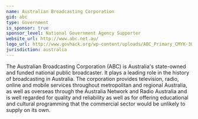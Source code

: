 ```yaml
---
name: Australian Broadcasting Corporation
gid: abc
type: Government
is_sponsor: true
sponsor_level: National Government Agency Supporter
website_url: http://www.abc.net.au/
logo_url: http://www.govhack.org/wp-content/uploads/ABC_Primary_CMYK-300x300.png
jurisdiction: australia
---
```


The Australian Broadcasting Corporation (ABC) is Australia's state-owned and funded national public broadcaster. It plays a leading role in the history of broadcasting in Australia. The corporation provides television, radio, online and mobile services throughout metropolitan and regional Australia, as well as overseas through the Australia Network and Radio Australia and is well regarded for quality and reliability as well as for offering educational and cultural programming that the commercial sector would be unlikely to supply on its own.